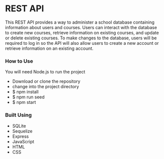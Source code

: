 # REST API

This REST API provides a way to administer a school database containing information about users and courses. Users can interact with the database to create new courses, retrieve information on existing courses, and update or delete existing courses. To make changes to the database, users will be required to log in so the API will also allow users to create a new account or retrieve information on an existing account.

### How to Use

You will need Node.js to run the project

- Download or clone the repository
- change into the project directory
- $ npm install
- $ npm run seed
- $ npm start

### Built Using

- SQLite
- Sequelize
- Express
- JavaScript
- HTML
- CSS
